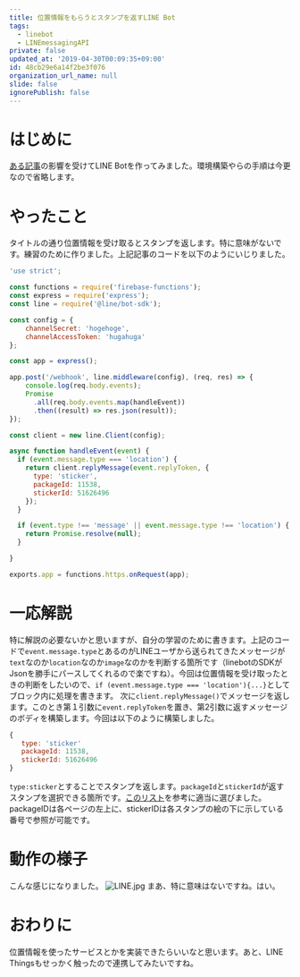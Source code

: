 ```yaml
---
title: 位置情報をもらうとスタンプを返すLINE Bot
tags:
  - linebot
  - LINEmessagingAPI
private: false
updated_at: '2019-04-30T00:09:35+09:00'
id: 48cb29e6a14f2be3f076
organization_url_name: null
slide: false
ignorePublish: false
---
```

# はじめに
[ある記事](https://qiita.com/n0bisuke/items/909881c8866e3f2ca642)の影響を受けてLINE Botを作ってみました。環境構築やらの手順は今更なので省略します。

# やったこと
タイトルの通り位置情報を受け取るとスタンプを返します。特に意味がないです。練習のために作りました。上記記事のコードを以下のようにいじりました。

```JavaScript:index.js
'use strict';

const functions = require('firebase-functions');
const express = require('express');
const line = require('@line/bot-sdk');

const config = {
    channelSecret: 'hogehoge',
    channelAccessToken: 'hugahuga'
};

const app = express();

app.post('/webhook', line.middleware(config), (req, res) => {
    console.log(req.body.events);
    Promise
      .all(req.body.events.map(handleEvent))
      .then((result) => res.json(result));
});

const client = new line.Client(config);

async function handleEvent(event) {
  if (event.message.type === 'location') {
    return client.replyMessage(event.replyToken, {
      type: 'sticker',
      packageId: 11538,
      stickerId: 51626496
    });
  }

  if (event.type !== 'message' || event.message.type !== 'location') {
    return Promise.resolve(null);
  }

}

exports.app = functions.https.onRequest(app);
```

# 一応解説
特に解説の必要ないかと思いますが、自分の学習のために書きます。上記のコードで`event.message.type`とあるのがLINEユーザから送られてきたメッセージが`text`なのか`location`なのか`image`なのかを判断する箇所です（linebotのSDKがJsonを勝手にパースしてくれるので楽ですね）。今回は位置情報を受け取ったときの判断をしたいので、`if (event.message.type === 'location'){...}`としてブロック内に処理を書きます。
次に`client.replyMessage()`でメッセージを返します。このとき第１引数に`event.replyToken`を置き、第2引数に返すメッセージのボディを構築します。今回は以下のように構築しました。

```Javascript
{
   type: 'sticker'
   packageId: 11538,
   stickerId: 51626496
}
```

`type:sticker`とすることでスタンプを返します。`packageId`と`stickerId`が返すスタンプを選択できる箇所です。[このリスト](https://developers.line.biz/media/messaging-api/sticker_list.pdf)を参考に適当に選びました。packageIDは各ページの左上に、stickerIDは各スタンプの絵の下に示している番号で参照が可能です。

# 動作の様子
こんな感じになりました。
![LINE.jpg](https://qiita-image-store.s3.ap-northeast-1.amazonaws.com/0/209689/1978a71d-cac9-9b4c-90eb-b9702cec55b4.jpeg)
まあ、特に意味はないですね。はい。

# おわりに
位置情報を使ったサービスとかを実装できたらいいなと思います。あと、LINE Thingsもせっかく触ったので連携してみたいですね。
